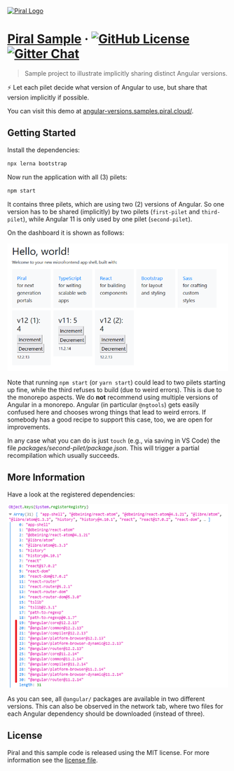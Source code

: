 [![Piral Logo](https://github.com/smapiot/piral/raw/develop/docs/assets/logo.png)](https://piral.io)

# [Piral Sample](https://piral.io) &middot; [![GitHub License](https://img.shields.io/badge/license-MIT-blue.svg)](https://github.com/smapiot/piral/blob/main/LICENSE) [![Gitter Chat](https://badges.gitter.im/gitterHQ/gitter.png)](https://gitter.im/piral-io/community)

> Sample project to illustrate implicitly sharing distinct Angular versions.

:zap: Let each pilet decide what version of Angular to use, but share that version implicitly if possible.

You can visit this demo at [angular-versions.samples.piral.cloud/](https://angular-versions.samples.piral.cloud/).

## Getting Started

Install the dependencies:

```sh
npx lerna bootstrap
```

Now run the application with all (3) pilets:

```sh
npm start
```

It contains three pilets, which are using two (2) versions of Angular. So one version has to be shared (implicitly) by two pilets (`first-pilet` and `third-pilet`), while Angular 11 is only used by one pilet (`second-pilet`).

On the dashboard it is shown as follows:

![Dashboard with Multiple Angular Versions](./dashboard.png)

Note that running `npm start` (or `yarn start`) could lead to two pilets starting up fine, while the third refuses to build (due to weird errors). This is due to the monorepo aspects. We do **not** recommend using multiple versions of Angular in a monorepo. Angular (in particular `@ngtools`) gets easily confused here and chooses wrong things that lead to weird errors. If somebody has a good recipe to support this case, too, we are open for improvements.

In any case what you can do is just `touch` (e.g., via saving in VS Code) the file *packages/second-pilet/package.json*. This will trigger a partial recompilation which usually succeeds.

## More Information

Have a look at the registered dependencies:

![Available Versions](./versions.png)

As you can see, all `@angular/` packages are available in two different versions. This can also be observed in the network tab, where two files for each Angular dependency should be downloaded (instead of three).

## License

Piral and this sample code is released using the MIT license. For more information see the [license file](./LICENSE).
